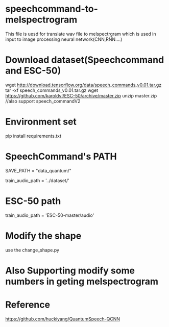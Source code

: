 # speechcommand-to-melspectrogram
This file is uesd for translate wav file to melspectrgram which is used in input to image processing neural network(CNN,RNN....)
# Download dataset(Speechcommand and ESC-50)
wget http://download.tensorflow.org/data/speech_commands_v0.01.tar.gz
tar -xf speech_commands_v0.01.tar.gz
wget https://github.com/karoldvl/ESC-50/archive/master.zip
unzip master.zip
//also support speech_commandV2
# Environment set
pip install requirements.txt
# SpeechCommand's PATH
SAVE_PATH = "data_quantum/" 

train_audio_path = '../dataset/'
# ESC-50 path
train_audio_path = 'ESC-50-master/audio'

# Modify the shape
use the change_shape.py

# Also Supporting modify some numbers in geting melspectrogram

# Reference
https://github.com/huckiyang/QuantumSpeech-QCNN
